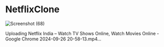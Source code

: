 # NetflixClone
![Screenshot (68)](https://github.com/user-attachments/assets/2063ff35-785a-43f4-b65f-007c7b304716)


Uploading Netflix India – Watch TV Shows Online, Watch Movies Online - Google Chrome 2024-09-26 20-58-13.mp4…

